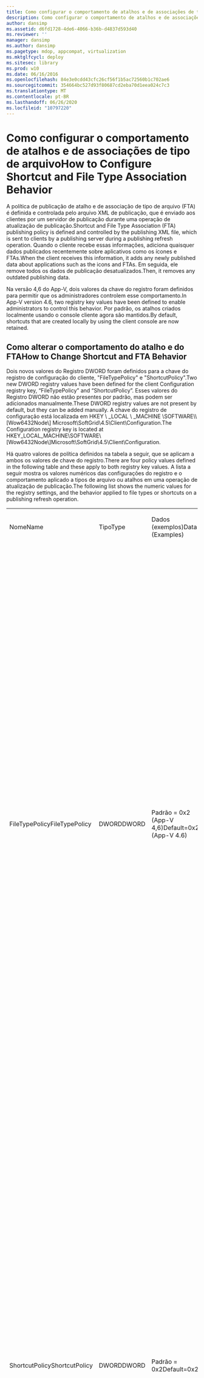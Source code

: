 ```yaml
---
title: Como configurar o comportamento de atalhos e de associações de tipo de arquivo
description: Como configurar o comportamento de atalhos e de associações de tipo de arquivo
author: dansimp
ms.assetid: d6fd1728-4de6-4066-b36b-d4837d593d40
ms.reviewer: ''
manager: dansimp
ms.author: dansimp
ms.pagetype: mdop, appcompat, virtualization
ms.mktglfcycl: deploy
ms.sitesec: library
ms.prod: w10
ms.date: 06/16/2016
ms.openlocfilehash: 84e3e0cdd43cfc26cf56f1b5ac72560b1c702ae6
ms.sourcegitcommit: 354664bc527d93f80687cd2eba70d1eea024c7c3
ms.translationtype: MT
ms.contentlocale: pt-BR
ms.lasthandoff: 06/26/2020
ms.locfileid: "10797220"
---
```

# <span data-ttu-id="6ae15-103">Como configurar o comportamento de atalhos e de associações de tipo de arquivo</span><span class="sxs-lookup"><span data-stu-id="6ae15-103">How to Configure Shortcut and File Type Association Behavior</span></span>


<span data-ttu-id="6ae15-104">A política de publicação de atalho e de associação de tipo de arquivo (FTA) é definida e controlada pelo arquivo XML de publicação, que é enviado aos clientes por um servidor de publicação durante uma operação de atualização de publicação.</span><span class="sxs-lookup"><span data-stu-id="6ae15-104">Shortcut and File Type Association (FTA) publishing policy is defined and controlled by the publishing XML file, which is sent to clients by a publishing server during a publishing refresh operation.</span></span> <span data-ttu-id="6ae15-105">Quando o cliente recebe essas informações, adiciona quaisquer dados publicados recentemente sobre aplicativos como os ícones e FTAs.</span><span class="sxs-lookup"><span data-stu-id="6ae15-105">When the client receives this information, it adds any newly published data about applications such as the icons and FTAs.</span></span> <span data-ttu-id="6ae15-106">Em seguida, ele remove todos os dados de publicação desatualizados.</span><span class="sxs-lookup"><span data-stu-id="6ae15-106">Then, it removes any outdated publishing data.</span></span>

<span data-ttu-id="6ae15-107">Na versão 4,6 do App-V, dois valores da chave do registro foram definidos para permitir que os administradores controlem esse comportamento.</span><span class="sxs-lookup"><span data-stu-id="6ae15-107">In App-V version 4.6, two registry key values have been defined to enable administrators to control this behavior.</span></span> <span data-ttu-id="6ae15-108">Por padrão, os atalhos criados localmente usando o console cliente agora são mantidos.</span><span class="sxs-lookup"><span data-stu-id="6ae15-108">By default, shortcuts that are created locally by using the client console are now retained.</span></span>

## <span data-ttu-id="6ae15-109">Como alterar o comportamento do atalho e do FTA</span><span class="sxs-lookup"><span data-stu-id="6ae15-109">How to Change Shortcut and FTA Behavior</span></span>


<span data-ttu-id="6ae15-110">Dois novos valores do Registro DWORD foram definidos para a chave do registro de configuração do cliente, "FileTypePolicy" e "ShortcutPolicy".</span><span class="sxs-lookup"><span data-stu-id="6ae15-110">Two new DWORD registry values have been defined for the client Configuration registry key, “FileTypePolicy” and “ShortcutPolicy”.</span></span> <span data-ttu-id="6ae15-111">Esses valores do Registro DWORD não estão presentes por padrão, mas podem ser adicionados manualmente.</span><span class="sxs-lookup"><span data-stu-id="6ae15-111">These DWORD registry values are not present by default, but they can be added manually.</span></span> <span data-ttu-id="6ae15-112">A chave do registro de configuração está localizada em HKEY \ _LOCAL \ _MACHINE \\SOFTWARE\\\ [Wow6432Node\\\] Microsoft\\SoftGrid\\4.5\\Client\\Configuration.</span><span class="sxs-lookup"><span data-stu-id="6ae15-112">The Configuration registry key is located at HKEY\_LOCAL\_MACHINE\\SOFTWARE\\\[Wow6432Node\\\]Microsoft\\SoftGrid\\4.5\\Client\\Configuration.</span></span>

<span data-ttu-id="6ae15-113">Há quatro valores de política definidos na tabela a seguir, que se aplicam a ambos os valores de chave do registro.</span><span class="sxs-lookup"><span data-stu-id="6ae15-113">There are four policy values defined in the following table and these apply to both registry key values.</span></span> <span data-ttu-id="6ae15-114">A lista a seguir mostra os valores numéricos das configurações do registro e o comportamento aplicado a tipos de arquivo ou atalhos em uma operação de atualização de publicação.</span><span class="sxs-lookup"><span data-stu-id="6ae15-114">The following list shows the numeric values for the registry settings, and the behavior applied to file types or shortcuts on a publishing refresh operation.</span></span>

<table>
<colgroup>
<col width="25%" />
<col width="25%" />
<col width="25%" />
<col width="25%" />
</colgroup>
<tbody>
<tr class="odd">
<td align="left"><p><span data-ttu-id="6ae15-115">Nome</span><span class="sxs-lookup"><span data-stu-id="6ae15-115">Name</span></span></p></td>
<td align="left"><p><span data-ttu-id="6ae15-116">Tipo</span><span class="sxs-lookup"><span data-stu-id="6ae15-116">Type</span></span></p></td>
<td align="left"><p><span data-ttu-id="6ae15-117">Dados (exemplos)</span><span class="sxs-lookup"><span data-stu-id="6ae15-117">Data (Examples)</span></span></p></td>
<td align="left"><p><span data-ttu-id="6ae15-118">Descrição</span><span class="sxs-lookup"><span data-stu-id="6ae15-118">Description</span></span></p></td>
</tr>
<tr class="even">
<td align="left"><p><span data-ttu-id="6ae15-119">FileTypePolicy</span><span class="sxs-lookup"><span data-stu-id="6ae15-119">FileTypePolicy</span></span></p></td>
<td align="left"><p><span data-ttu-id="6ae15-120">DWORD</span><span class="sxs-lookup"><span data-stu-id="6ae15-120">DWORD</span></span></p></td>
<td align="left"><p><span data-ttu-id="6ae15-121">Padrão = 0x2 (App-V 4,6)</span><span class="sxs-lookup"><span data-stu-id="6ae15-121">Default=0x2 (App-V 4.6)</span></span></p></td>
<td align="left"><p><span data-ttu-id="6ae15-122">(0x0) – "ClientOnly"-remover itens existentes da mesma fonte de informações de publicação e manter somente os itens que são adicionados localmente</span><span class="sxs-lookup"><span data-stu-id="6ae15-122">(0x0) – “ClientOnly”- remove any existing items from the same publishing information source, and keep only items that are added locally</span></span></p>
<p><span data-ttu-id="6ae15-123">(0x1) – "ServerOnly"-Remova os itens desatualizados da mesma fonte de informações de publicação e os itens que são adicionados localmente e adicione os novos itens</span><span class="sxs-lookup"><span data-stu-id="6ae15-123">(0x1) – “ServerOnly” - remove any outdated items from the same publishing information source and any items that are added locally, and add the new items</span></span></p>
<p><span data-ttu-id="6ae15-124">(0x2) – "ClientAndServer"-Remova todos os itens desatualizados da mesma fonte de informações de publicação, mantenha os itens adicionados localmente e adicione os novos itens (padrão se não estiverem presentes para o App-V 4,6)</span><span class="sxs-lookup"><span data-stu-id="6ae15-124">(0x2) – “ClientAndServer”- remove any outdated items from the same publishing information source, keep items added locally, and add the new items (default if not present for App-V 4.6)</span></span></p>
<p><span data-ttu-id="6ae15-125">(0x3) – "NoChange"-não fazer alterações em tipos de arquivo ou atalhos</span><span class="sxs-lookup"><span data-stu-id="6ae15-125">(0x3) – “NoChange” - make no changes to file types or shortcuts</span></span></p></td>
</tr>
<tr class="odd">
<td align="left"><p><span data-ttu-id="6ae15-126">ShortcutPolicy</span><span class="sxs-lookup"><span data-stu-id="6ae15-126">ShortcutPolicy</span></span></p></td>
<td align="left"><p><span data-ttu-id="6ae15-127">DWORD</span><span class="sxs-lookup"><span data-stu-id="6ae15-127">DWORD</span></span></p></td>
<td align="left"><p><span data-ttu-id="6ae15-128">Padrão = 0x2</span><span class="sxs-lookup"><span data-stu-id="6ae15-128">Default=0x2</span></span></p></td>
<td align="left"><p><span data-ttu-id="6ae15-129">(0x0) – "ClientOnly"-remover itens existentes da mesma fonte de informações de publicação e manter somente os itens adicionados localmente</span><span class="sxs-lookup"><span data-stu-id="6ae15-129">(0x0) – “ClientOnly”- remove any existing items from the same publishing information source, and keep only items added locally</span></span></p>
<p><span data-ttu-id="6ae15-130">(0x1) – "ServerOnly"-Remova todos os itens desatualizados da mesma fonte de informações de publicação e itens adicionados localmente e adicione os novos itens</span><span class="sxs-lookup"><span data-stu-id="6ae15-130">(0x1) – “ServerOnly” - remove any outdated items from the same publishing information source and any items added locally, and add the new items</span></span></p>
<p><span data-ttu-id="6ae15-131">(0x2) – "ClientAndServer"-Remova todos os itens desatualizados da mesma fonte de informações de publicação, mantenha os itens adicionados localmente e adicione os novos itens (padrão, se não estiverem presentes)</span><span class="sxs-lookup"><span data-stu-id="6ae15-131">(0x2) – “ClientAndServer”- remove any outdated items from the same publishing information source, keep items added locally, and add the new items (default if not present)</span></span></p>
<p><span data-ttu-id="6ae15-132">(0x3) – "NoChange"-não fazer alterações em tipos de arquivo ou atalhos</span><span class="sxs-lookup"><span data-stu-id="6ae15-132">(0x3) – “NoChange” - make no changes to file types or shortcuts</span></span></p></td>
</tr>
</tbody>
</table>

 

<span data-ttu-id="6ae15-133">**Observação**  Os valores de texto referem-se aos valores dos atributos XML no arquivo XML de publicação.</span><span class="sxs-lookup"><span data-stu-id="6ae15-133">**Note** The text values refer to the values for the XML attributes in the publishing XML file.</span></span><span data-ttu-id="6ae15-134">Você pode definir esses valores manualmente se tiver implementado uma solução de publicação HTTP personalizada.</span><span class="sxs-lookup"><span data-stu-id="6ae15-134"> You can set these values manually if you have implemented a custom HTTP publishing solution.</span></span>

 

 

 





